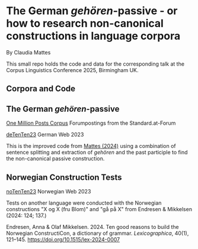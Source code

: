 # The German _gehören_-passive - or how to research non-canonical constructions in language corpora
By Claudia Mattes


This small repo holds the code and data for the corresponding talk at the Corpus Linguistics Conference 2025, Birmingham UK.

## Corpora and Code

## The German _gehören_-passive

[One Million Posts Corpus](https://www.ofai.at/resources/1m_posts)
Forumpostings from the Standard.at-Forum

[deTenTen23](https://www.sketchengine.eu/detenten-german-corpus/)
German Web 2023

This is the improved code from [Mattes (2024)](https://utheses.univie.ac.at/detail/70838/) using a combination of sentence splitting and extraction of _gehören_ and the past participle to find the non-canonical passive construction.

## Norwegian Construction Tests

[noTenTen23](https://www.sketchengine.eu/notenten-norwegian-corpus/)
Norwegian Web 2023

Tests on another language were conducted with the Norwegian constructions "X og X (fru Blom)" and "gå på X" from Endresen & Mikkelsen (2024: 124; 137.)

Endresen, Anna & Olaf Mikkelsen. 2024. Ten good reasons to build the Norwegian ConstructiCon, a dictionary of grammar. _Lexicographica_, 40(1), 121–145. https://doi.org/10.1515/lex-2024-0007